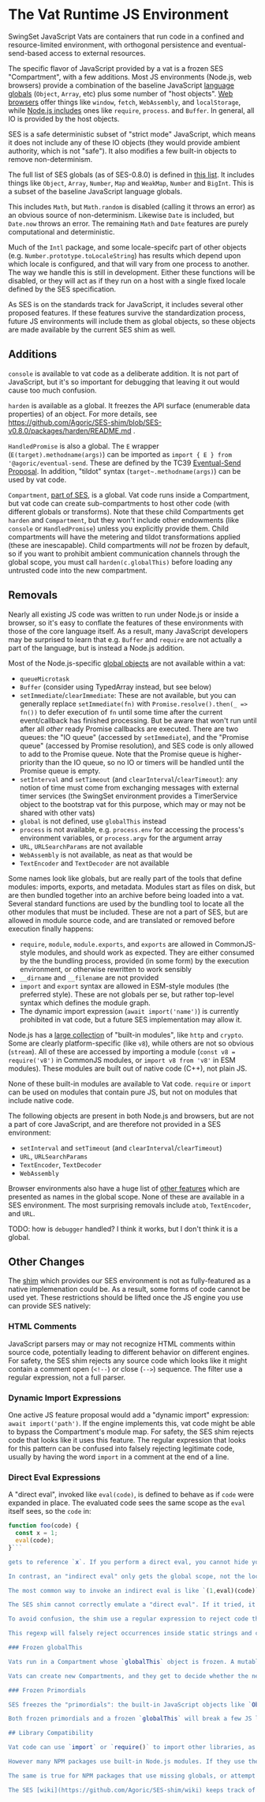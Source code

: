 # The Vat Runtime JS Environment

SwingSet JavaScript Vats are containers that run code in a confined and resource-limited environment, with orthogonal persistence and eventual-send-based access to external resources.

The specific flavor of JavaScript provided by a vat is a frozen SES "Compartment", with a few additions. Most JS environments (Node.js, web browsers) provide a combination of the baseline JavaScript [language globals](https://developer.mozilla.org/en-US/docs/Web/JavaScript/Reference/Global_Objects) (`Object`, `Array`, etc) plus some number of "host objects". [Web browsers](https://developer.mozilla.org/en-US/docs/Web/API) offer things like `window`, `fetch`, `WebAssembly`, and `localStorage`, while [Node.js includes](https://nodejs.org/dist/latest-v14.x/docs/api/globals.html) ones like `require`, `process`. and `Buffer`. In general, all IO is provided by the host objects.

SES is a safe deterministic subset of "strict mode" JavaScript, which means it does not include any of these IO objects (they would provide ambient authority, which is not "safe"). It also modifies a few built-in objects to remove non-determinism.

The full list of SES globals (as of SES-0.8.0) is defined in [this list](https://github.com/Agoric/SES-shim/blob/SES-v0.8.0/packages/ses/src/whitelist.js). It includes things like `Object`, `Array`, `Number`, `Map` and `WeakMap`, `Number` and `BigInt`. This is a subset of the baseline JavaScript language globals.

This includes `Math`, but `Math.random` is disabled (calling it throws an error) as an obvious source of non-determinism. Likewise `Date` is included, but `Date.now` throws an error. The remaining `Math` and `Date` features are purely computational and deterministic.

Much of the `Intl` package, and some locale-specifc part of other objects (e.g. `Number.prototype.toLocaleString`) has results which depend upon which locale is configured, and that will vary from one process to another. The way we handle this is still in development. Either these functions will be disabled, or they will act as if they run on a host with a single fixed locale defined by the SES specification.

As SES is on the standards track for JavaScript, it includes several other proposed features. If these features survive the standardization process, future JS environments will include them as global objects, so these objects are made available by the current SES shim as well.

## Additions

`console` is available to vat code as a deliberate addition. It is not part of JavaScript, but it's so important for debugging that leaving it out would cause too much confusion.

`harden` is available as a global. It freezes the API surface (enumerable data properties) of an object. For more details, see https://github.com/Agoric/SES-shim/blob/SES-v0.8.0/packages/harden/README.md .

`HandledPromise` is also a global. The `E` wrapper (`E(target).methodname(args)`) can be imported as `import { E } from '@agoric/eventual-send`. These are defined by the TC39 [Eventual-Send Proposal](https://github.com/tc39/proposal-eventual-send). In addition, "tildot" syntax (`target~.methodname(args)`) can be used by vat code.

`Compartment`, [part of SES](https://github.com/Agoric/SES-shim/tree/SES-v0.8.0/packages/ses#compartment), is a global. Vat code runs inside a Compartment, but vat code can create sub-compartments to host other code (with different globals or transforms). Note that these child Compartments get `harden` and `Compartment`, but they won't include other endowments (like `console` or `HandledPromise`) unless you explicitly provide them. Child compartments will have the metering and tildot transformations applied (these are inescapable). Child compartments will *not* be frozen by default, so if you want to prohibit ambient communication channels through the global scope, you must call `harden(c.globalThis)` before loading any untrusted code into the new compartment.

## Removals

Nearly all existing JS code was written to run under Node.js or inside a browser, so it's easy to conflate the features of these environments with those of the core language itself. As a result, many JavaScript developers may be surprised to learn that e.g. `Buffer` and `require` are not actually a part of the language, but is instead a Node.js addition.

Most of the Node.js-specific [global objects](https://nodejs.org/dist/latest-v14.x/docs/api/globals.html) are not available within a vat:

* `queueMicrotask`
* `Buffer` (consider using TypedArray instead, but see below)
* `setImmediate`/`clearImmediate`: These are not available, but you can generally replace `setImmediate(fn)` with `Promise.resolve().then(_ => fn())` to defer execution of `fn` until some time after the current event/callback has finished processing. But be aware that won't run until after all *other* ready Promise callbacks are executed. There are two queues: the "IO queue" (accessed by `setImmediate`), and the "Promise queue" (accessed by Promise resolution), and SES code is only allowed to add to the Promise queue. Note that the Promise queue is higher-priority than the IO queue, so no IO or timers will be handled until the Promise queue is empty.
* `setInterval` and `setTimeout` (and `clearInterval`/`clearTimeout`): any notion of time must come from exchanging messages with external timer services (the SwingSet environment provides a TimerService object to the bootstrap vat for this purpose, which may or may not be shared with other vats)
* `global` is not defined, use `globalThis` instead
* `process` is not available, e.g. `process.env` for accessing the process's environment variables, or `process.argv` for the argument array
* `URL`, `URLSearchParams` are not available
* `WebAssembly` is not available, as neat as that would be
* `TextEncoder` and `TextDecoder` are not available

Some names look like globals, but are really part of the tools that define modules: imports, exports, and metadata. Modules start as files on disk, but are then bundled together into an archive before being loaded into a vat. Several standard functions are used by the bundling tool to locate all the other modules that must be included. These are not a part of SES, but are allowed in module source code, and are translated or removed before execution finally happens:

* `require`, `module`, `module.exports`, and `exports` are allowed in CommonJS-style modules, and should work as expected. They are either consumed by the the bundling process, provided (in some form) by the execution environment, or otherwise rewritten to work sensibly
* `__dirname` and `__filename` are not provided
* `import` and `export` syntax are allowed in ESM-style modules (the preferred style). These are not globals per se, but rather top-level syntax which defines the module graph.
* The dynamic import expression (`await import('name')`) is currently prohibited in vat code, but a future SES implementation may allow it.

Node.js has a [large collection](https://nodejs.org/dist/latest-v14.x/docs/api/) of "built-in modules", like `http` and `crypto`. Some are clearly platform-specific (like `v8`), while others are not so obvious (`stream`). All of these are accessed by importing a module (`const v8 = require('v8')` in CommonJS modules, or `import v8 from 'v8'` in ESM modules). These modules are built out of native code (C++), not plain JS.

None of these built-in modules are available to Vat code. `require` or `import` can be used on modules that contain pure JS, but not on modules that include native code.

The following objects are present in both Node.js and browsers, but are not a part of core JavaScript, and are therefore not provided in a SES environment:

* `setInterval` and `setTimeout` (and `clearInterval`/`clearTimeout`)
* `URL`, `URLSearchParams`
* `TextEncoder`, `TextDecoder`
* `WebAssembly`

Browser environments also have a huge list of [other features](https://developer.mozilla.org/en-US/docs/Web/API) which are presented as names in the global scope. None of these are available in a SES environment. The most surprising removals include `atob`, `TextEncoder`, and `URL`.

TODO: how is `debugger` handled? I think it works, but I don't think it is a global.

## Other Changes

The [shim](https://github.com/Agoric/SES-shim/) which provides our SES environment is not as fully-featured as a native implemenation could be. As a result, some forms of code cannot be used yet. These restrictions should be lifted once the JS engine you use can provide SES natively:

### HTML Comments

JavaScript parsers may or may not recognize HTML comments within source code, potentially leading to different behavior on different engines. For safety, the SES shim rejects any source code which looks like it might contain a comment open (`<!--`) or close (`-->`) sequence. The filter use a regular expression, not a full parser.

### Dynamic Import Expressions

One active JS feature proposal would add a "dynamic import" expression: `await import('path')`. If the engine implements this, vat code might be able to bypass the Compartment's module map. For safety, the SES shim rejects code that looks like it uses this feature. The regular expression that looks for this pattern can be confused into falsely rejecting legitimate code, usually by having the word `import` in a comment at the end of a line.

### Direct Eval Expressions

A "direct eval", invoked like `eval(code)`, is defined to behave as if `code` were expanded in place. The evaluated code sees the same scope as the `eval` itself sees, so the `code` in:

```js
function foo(code) {
  const x = 1;
  eval(code);
}```

gets to reference `x`. If you perform a direct eval, you cannot hide your internal authorities from the code you're evaluating.

In contrast, an "indirect eval" only gets the global scope, not the local scope. In a safe SES environment, indirect eval is a useful and common tool. The evaluated code can only access global objects, and those are all safe (and frozen). The only bad thing an indirect eval can do is consume unbounded CPU or memory. Once you've evaluated that code, you can give it as many or as few authories as you like, by invoking it with arguments.

The most common way to invoke an indirect eval is like `(1,eval)(code)`.

The SES shim cannot correctly emulate a "direct eval". If it tried, it would wind up performing an indirect eval. This could be pretty confusing, because the code might not actually use objects from the local scope, so you might not notice the problem until some future change altered the behavior.

To avoid confusion, the shim use a regular expression to reject code that looks like it is performing a direct eval. This regexp is not complete (it is possible to trick it into performing a direct eval anyway), but that's ok, because our goal is merely to guide people away from confusing behaviors early in their development process.

This regexp will falsely reject occurrences inside static strings and comments.

### Frozen globalThis

Vats run in a Compartment whose `globalThis` object is frozen. A mutable global object would provide an "ambient communication channel": one side sets `globalThis.heyBuddyAreYouOutThere = 'exfiltrated message'` and the other side periodically reads it. This would violate one of the rules of object-capability security: objects may only communicate through references.

Vats can create new Compartments, and they get to decide whether the new `globalThis` is frozen or not. If the Compartment is meant to support ocap security, the creator should do `harden(c.globalThis)` before loading any code into it.

### Frozen Primordials

SES freezes the "primordials": the built-in JavaScript objects like `Object`, `Array`, and `RegExp`, as well as their prototype chains. This prevents malicious code from changing the behavior of built-ins in surprising ways (imagine `Array.prototype.push` being changed to deliver a copy of its argument to the attacker, or simply ignore certain values). It also prevents the use of e.g. `Object.heyBuddy` as an ambient communication channel.

Both frozen primordials and a frozen `globalThis` will break a few JS libraries that add new features to built-in objects (shims/polyfills). For shims which merely add properties to `globalThis`, it may be possible to load these in a new non-frozen Compartment. Shims which modify primordials can only work if you build new (mutable) wrappers around the default primordials and allow the shims to modify those wrappers instead.

## Library Compatibility

Vat code can use `import` or `require()` to import other libraries, as long as those libraries consist of purely JS code, and are compatible with the SES environment. This includes a significant portion of the NPM registry.

However many NPM packages use built-in Node.js modules. If they use these at import time (in their top-level code), the package cannot be used by vat code: the vat will fail to load at all. If they wait until runtime to use the built-in features, then the package can be loaded, but might fail later when a function is invoked that accesses the missing functionality. As a result, some NPM packages may be partially compatible: you can use them as long as you don't invoke certain features.

The same is true for NPM packages that use missing globals, or attempt to modify frozen primordials.

The SES [wiki](https://github.com/Agoric/SES-shim/wiki) keeps track of compatibility reports for NPM packages, including potential workarounds.
